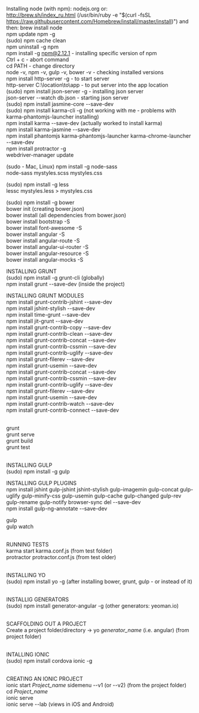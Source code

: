 Installing node (with npm): nodejs.org or: <br>
http://brew.sh/index_ru.html (/usr/bin/ruby -e "$(curl -fsSL https://raw.githubusercontent.com/Homebrew/install/master/install)") and then: brew install node<br>
npm update npm -g<br>
(sudo) npm cache clean<br>
npm uninstall -g npm<br>
npm install -g npm@2.12.1 - installing specific version of npm<br>
Ctrl + с - abort command<br>
cd PATH - change directory<br>
node -v, npm -v, gulp -v, bower -v - checking installed versions<br>
npm install http-server -g - to start server<br>
http-server C:\location\to\app - to put server into the app location<br>
(sudo) npm install json-server -g - installing json server<br>
json-server --watch db.json - starting json server<br>
(sudo) npm install jasmine-core --save-dev<br>
(sudo) npm install karma-cli -g (not working with me - problems with karma-phantomjs-launcher installing)<br>
npm install karma --save-dev (actually worked to install karma)<br>
npm install karma-jasmine --save-dev<br>
npm install phantomjs karma-phantomjs-launcher karma-chrome-launcher --save-dev<br>
npm install protractor -g<br>
webdriver-manager update<br>


(sudo - Mac, Linux) npm install -g node-sass<br>
node-sass mystyles.scss mystyles.css

(sudo) npm install -g less<br>
lessc mystyles.less > mystyles.css

(sudo) npm install -g bower<br>
bower init (creating bower.json)<br>
bower install (all dependencies from bower.json)<br>
bower install bootstrap -S<br>
bower install font-awesome -S<br>
bower install angular -S<br>
bower install angular-route -S<br>
bower install angular-ui-router -S<br>
bower install angular-resource -S<br>
bower install angular-mocks -S<br>

INSTALLING GRUNT<br>
(sudo) npm install -g grunt-cli       (globally)<br>
npm install grunt --save-dev   (inside the project)<br>

INSTALLING GRUNT MODULES<br>
npm install grunt-contrib-jshint --save-dev<br>
npm install jshint-stylish --save-dev<br>
npm install time-grunt --save-dev<br>
npm install jit-grunt --save-dev<br>
npm install grunt-contrib-copy --save-dev<br>
npm install grunt-contrib-clean --save-dev<br>
npm install grunt-contrib-concat --save-dev<br>
npm install grunt-contrib-cssmin --save-dev<br>
npm install grunt-contrib-uglify --save-dev<br>
npm install grunt-filerev --save-dev<br>
npm install grunt-usemin --save-dev<br>
npm install grunt-contrib-concat --save-dev<br>
npm install grunt-contrib-cssmin --save-dev<br>
npm install grunt-contrib-uglify --save-dev<br>
npm install grunt-filerev --save-dev<br>
npm install grunt-usemin --save-dev<br>
npm install grunt-contrib-watch --save-dev<br>
npm install grunt-contrib-connect --save-dev<br><br>

grunt<br>
grunt serve<br>
grunt build<br>
grunt test<br><br>

INSTALLING GULP<br>
(sudo) npm install -g gulp<br>

INSTALLING GULP PLUGINS<br>
npm install jshint gulp-jshint jshint-stylish gulp-imagemin gulp-concat gulp-uglify gulp-minify-css gulp-usemin gulp-cache gulp-changed gulp-rev gulp-rename gulp-notify  browser-sync del --save-dev<br>
npm install gulp-ng-annotate --save-dev<br>

gulp<br>
gulp watch<br><br>

RUNNING TESTS<br>
karma start karma.conf.js (from test folder)<br>
protractor protractor.conf.js (from test older)<br><br>

INSTALLING YO<br>
(sudo) npm install yo -g (after installing bower, grunt, gulp - or instead of it)<br><br>

INSTALLIG GENERATORS<br>
(sudo) npm install generator-angular -g (other generators: yeoman.io)<br><br>

SCAFFOLDING OUT A PROJECT<br>
Create a project folder/directory -> yo *generator_name* (i.e. angular) (from project folder)<br><br>

INTALLING IONIC<br>
(sudo) npm install cordova ionic -g<br><br>

CREATING AN IONIC PROJECT<br>
ionic start *Project_name* sidemenu --v1 (or --v2) (from the project folder)<br>
cd *Project_name*<br>
ionic serve<br>
ionic serve --lab (views in iOS and Android)<br>
